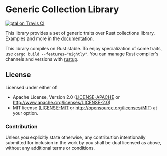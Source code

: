 Generic Collection Library
==========================

[![ptal on Travis CI][travis-image]][travis]

[travis-image]: https://travis-ci.org/ptal/gcollections.png
[travis]: https://travis-ci.org/ptal/gcollections


This library provides a set of generic traits over Rust collections library.
Examples and more in the [documentation](https://docs.rs/gcollections/).

This library compiles on Rust stable.
To enjoy specialization of some traits, use `cargo build --features="nightly"`.
You can manage Rust compiler's channels and versions with [rustup](www.rustup.rs).

## License

Licensed under either of
 * Apache License, Version 2.0 ([LICENSE-APACHE](LICENSE-APACHE) or http://www.apache.org/licenses/LICENSE-2.0)
 * MIT license ([LICENSE-MIT](LICENSE-MIT) or http://opensource.org/licenses/MIT)
at your option.

### Contribution

Unless you explicitly state otherwise, any contribution intentionally submitted for inclusion in the work by you shall be dual licensed as above, without any additional terms or conditions.

